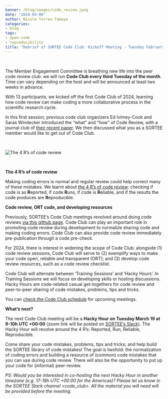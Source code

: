 ```yaml
---
banner: /blog/images/code_review.jpeg
date: "2024-03-06"
author: Nicole Torres-Tamayo
categories:
- blog
tags: 
- open-code
- reproducibility
title: "Debrief of SORTEE Code Club: Kickoff Meeting - Tuesday February 20" 
---
```

&nbsp;

The Member Engagement Committee is breathing new life into the peer code review club: we will run **Code Club every third Tuesday of the month**. Time can vary depending on the host and will be announced at least two weeks in advance.

With 13 participants, we kicked off the first Code Club of 2024, learning how code review can make coding a more collaborative process in the scientific research cycle. 

In this first session, previous code club organizers Ed Ivimey-Cook and Saras Windecker introduced the “what” and “how” of Code Review, with a journal club of [their recent paper](https://doi.org/10.1111/jeb.14230). We then discussed what you as a SORTEE member would like to get out of Code Club.

&nbsp;

![The 4 R’s of code review](/blog/images/code_review.jpeg)

&nbsp;

**The 4 R’s of code review**

Making coding errors is normal and regular review could help correct many of these mistakes. We learnt about [the 4 R’s of code review](https://doi.org/10.1111/jeb.14230): checking if code is as **R**eported, if code **R**uns, if code is **R**eliable, and if the results the code produces are **R**eproducible. 

**Code review, ORT code, and developing resources**

Previously, SORTEE’s Code Club meetings revolved around doing code reviews [via this github page](https://github.com/SORTEE/peer-code-review). Code Club can play an important role in promoting code review during development to normalize sharing code and making coding errors. Code Club can also provide code review immediately pre-publication through a code pre-check.

For 2024, there is interest in widening the scope of Code Club: alongside (1) code review sessions, Code Club will serve to (2) exemplify ways to make your code open, reliable and transparent (ORT); and (3) develop code review resources, such as a code review checklist. 

Code Club will alternate between ‘Training Sessions’ and ‘Hacky Hours’. In Training Sessions we will focus on developing skills or hosting discussions. Hacky Hours are code-related casual get-togethers for code review and peer-to-peer sharing of code mistakes, problems, tips and tricks. 

You can [check the Code Club schedule](https://docs.google.com/spreadsheets/d/1rOOOE7ghPduwtFftG0DJJf0DXVigAdcmQ0xdEwbKQXo/edit?usp=sharing) for upcoming meetings.

**What’s next?**

The next Code Club meeting will be a **Hacky Hour on Tuesday March 19 at 9-10h UTC +00:00** (zoom link will be posted on [SORTEE’s Slack](https://sortee.org/join/)). The Hacky Hour will revolve around the 4 R’s: Reported, Run, Reliable, Reproducible.

Come share your code mistakes, problems, tips and tricks; and help build the SORTEE library of code mistakes! The goal is twofold: the normalization of coding errors and building a resource of (common) code mistakes that you can use during code review. There will also be the opportunity to put up your code for (informal) peer-review.

*PS: Would you be interested in co-hosting the next Hacky Hour in another timezone (e.g. 17-18h UTC +00:00 for the Americas)? Please let us know in the SORTEE Slack channel <code_club>. All the material you will need will be provided before the meeting.*
